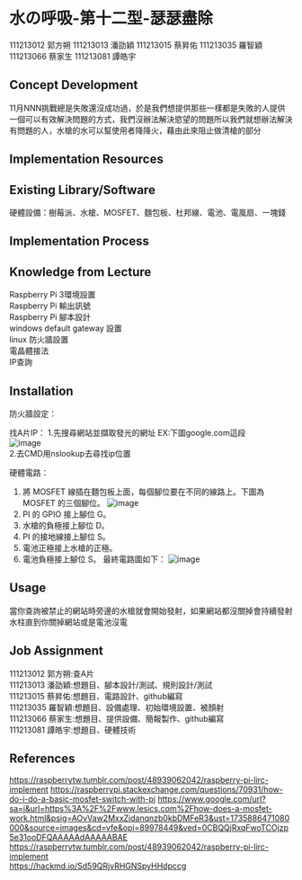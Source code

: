 # 水の呼吸-第十二型-瑟瑟盡除
111213012 郭方朔
111213013 潘劭穎
111213015 蔡昇佑
111213035 羅智穎
111213066 蔡家生
111213081 譚皓宇

## Concept Development

<!-- Why does your team want to build this idea/project?  -->
11月NNN挑戰總是失敗還沒成功過，於是我們想提供那些一樣都是失敗的人提供一個可以有效解決問題的方式，我們沒辦法解決慾望的問題所以我們就想辦法解決有問題的人，水槍的水可以幫使用者降降火，藉由此來阻止做清槍的部分

## Implementation Resources

<!-- e.g., How many Raspberry Pi? How much you spent on these resources? -->

## Existing Library/Software

<!-- Which libraries do you use while you implement the project -->
硬體設備：樹莓派、水槍、MOSFET、麵包板、杜邦線、電池、電風扇、一塊錢

## Implementation Process

<!-- What kind of problems you encounter, and how did you resolve the issue? -->

## Knowledge from Lecture

<!-- What kind of knowledge did you use on this project? -->
Raspberry Pi 3環境設置  
Raspberry Pi 輸出訊號  
Raspberry Pi 腳本設計  
windows default gateway 設置  
linux 防火牆設置  
電晶體接法  
IP查詢
  

## Installation

<!-- How do the user install with your project? -->
防火牆設定：

找A片IP：
1.先搜尋網站並擷取發光的網址 EX:下圖google.com這段  
![image](https://github.com/user-attachments/assets/482c0fa0-2c4e-4209-9576-0c740ceb0ba2)  
2.去CMD用nslookup去尋找ip位置

硬體電路：
1. 將 MOSFET 線插在麵包板上面，每個腳位要在不同的線路上。下圖為 MOSFET 的三個腳位。
![image](https://github.com/user-attachments/assets/e01f7153-f6b0-44af-90c0-5ce4a75ea38b)
2. PI 的 GPIO 接上腳位 G。
3. 水槍的負極接上腳位 D。
4. PI 的接地線接上腳位 S。
5. 電池正極接上水槍的正極。
6. 電池負極接上腳位 S。
最終電路圖如下：
![image](https://github.com/user-attachments/assets/5cd73c2c-f89d-4ecf-a5df-f848524f9f5e)

## Usage

<!-- How to use your project -->
當你查詢被禁止的網站時旁邊的水槍就會開始發射，如果網站都沒關掉會持續發射水柱直到你關掉網站或是電池沒電

## Job Assignment
111213012 郭方朔:查A片  
111213013 潘劭穎:想題目、腳本設計/測試、規則設計/測試  
111213015 蔡昇佑:想題目、電路設計、github編寫  
111213035 羅智穎:想題目、設備處理、初始環境設置、被顏射  
111213066 蔡家生:想題目、提供設備、簡報製作、github編寫  
111213081 譚皓宇:想題目、硬體技術  
## References
https://raspberrytw.tumblr.com/post/48939062042/raspberry-pi-lirc-implement
https://raspberrypi.stackexchange.com/questions/70931/how-do-i-do-a-basic-mosfet-switch-with-pi
https://www.google.com/url?sa=i&url=https%3A%2F%2Fwww.lesics.com%2Fhow-does-a-mosfet-work.html&psig=AOvVaw2MxxZidanqnzb0kbDMFeR3&ust=1735886471080000&source=images&cd=vfe&opi=89978449&ved=0CBQQjRxqFwoTCOjzp5e31ooDFQAAAAAdAAAAABAE
https://raspberrytw.tumblr.com/post/48939062042/raspberry-pi-lirc-implement  
https://hackmd.io/Sd59QRjvRHGNSpyHHdpccg

